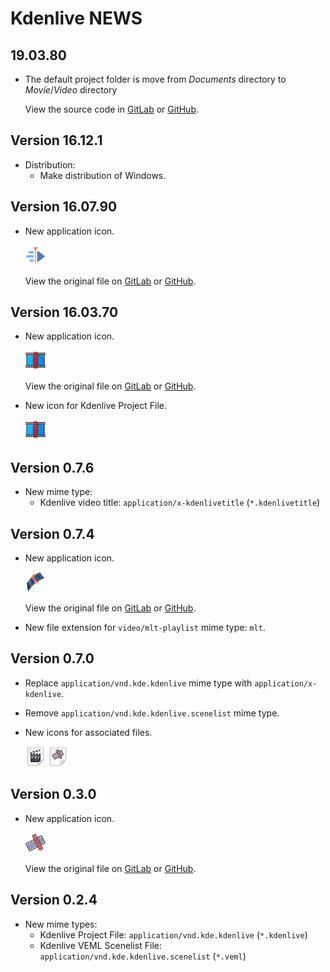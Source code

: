# Kdenlive NEWS

## 19.03.80
- The default project folder is move from *Documents* directory to *Movie*/*Video* directory

  View the source code in [GitLab](https://invent.kde.org/multimedia/kdenlive/-/blob/v19.03.80/src/mainwindow.cpp#L1523) or [GitHub](https://github.com/KDE/kdenlive/tree/v19.03.80/src/mainwindow.cpp#L1523).

## Version 16.12.1
- Distribution:
  - Make distribution of Windows.

## Version 16.07.90
- New application icon.

  ![](Icons/AppIcon/16.07.90/appicon_32.png)

  View the original file on [GitLab](https://invent.kde.org/multimedia/kdenlive/-/blob/v16.07.90/data/icons/256-apps-kdenlive.png) or [GitHub](https://raw.githubusercontent.com/KDE/kdenlive/v16.07.90/data/icons/256-apps-kdenlive.png).

## Version 16.03.70
- New application icon.

  ![](Icons/AppIcon/16.03.70/appicon_32.png)

  View the original file on [GitLab](https://invent.kde.org/multimedia/kdenlive/-/blob/v16.03.70/data/icons/64-apps-kdenlive.png) or [GitHub](https://raw.githubusercontent.com/KDE/kdenlive/v16.03.70/data/icons/64-apps-kdenlive.png).

- New icon for Kdenlive Project File.

  ![](Icons/FileTypeIcons/16.03.70/kdenlive_32.png)

## Version 0.7.6
- New mime type:
  - Kdenlive video title: `application/x-kdenlivetitle` (`*.kdenlivetitle`)

## Version 0.7.4
- New application icon.

  ![](Icons/AppIcon/0.7.4/appicon_32.png)

  View the original file on [GitLab](https://invent.kde.org/multimedia/kdenlive/-/blob/v0.7.4/src/hi64-app-kdenlive.png) or [GitHub](https://raw.githubusercontent.com/KDE/kdenlive/v0.7.4/src/hi64-app-kdenlive.png).

- New file extension for `video/mlt-playlist` mime type: `mlt`.

## Version 0.7.0
- Replace `application/vnd.kde.kdenlive` mime type with `application/x-kdenlive`.

- Remove `application/vnd.kde.kdenlive.scenelist` mime type.

- New icons for associated files.

  ![](Icons/FileTypeIcons/0.7.0/AllOtherIcons_32.png)
  ![](Icons/FileTypeIcons/0.7.0/kdenlive_32.png)

## Version 0.3.0
- New application icon.

  ![](Icons/AppIcon/0.3.0/appicon_32.png)

  View the original file on [GitLab](https://invent.kde.org/multimedia/kdenlive/-/blob/v0.3.0/icons/hicolor/hi64-app-kdenlive.png) or [GitHub](https://raw.githubusercontent.com/KDE/kdenlive/v0.3.0/icons/hicolor/hi64-app-kdenlive.png).

## Version 0.2.4
- New mime types:
  - Kdenlive Project File: `application/vnd.kde.kdenlive` (`*.kdenlive`)
  - Kdenlive VEML Scenelist File: `application/vnd.kde.kdenlive.scenelist` (`*.veml`)